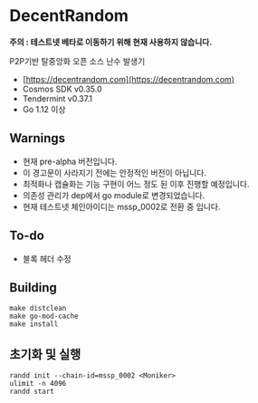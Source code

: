 # DecentRandom

**주의 : 테스트넷 베타로 이동하기 위해 현재 사용하지 않습니다.**

P2P기반 탈중앙화 오픈 소스 난수 발생기

- [https://decentrandom.com](https://decentrandom.com)
- Cosmos SDK v0.35.0
- Tendermint v0.37.1
- Go 1.12 이상

## Warnings

- 현재 pre-alpha 버전입니다.
- 이 경고문이 사라지기 전에는 안정적인 버전이 아닙니다.
- 최적화나 캡슐화는 기능 구현이 어느 정도 된 이후 진행할 예정입니다.
- 의존성 관리가 dep에서 go module로 변경되었습니다.
- 현재 테스트넷 체인아이디는 mssp_0002로 전환 중 입니다.

## To-do

- 블록 헤더 수정

## Building

    make distclean
    make go-mod-cache
    make install

## 초기화 및 실행

    randd init --chain-id=mssp_0002 <Moniker>
    ulimit -n 4096
    randd start